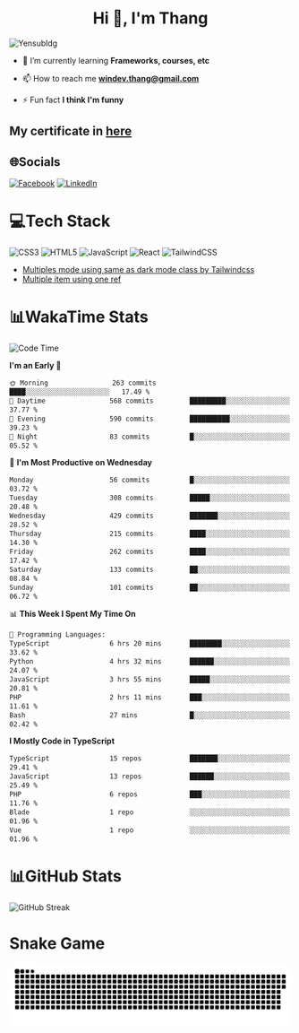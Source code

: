 <h1 align="center">Hi 👋, I'm Thang</h1>

![Yensubldg](https://readme-typing-svg.demolab.com?font=Fira+Code&weight=600&pause=1000&color=F5F5F2&center=true&vCenter=true&width=435&lines=Trying+to+be+a+Software+Engineering)

<!--
![](https://komarev.com/ghpvc/?username=yensubldg&label=Visitors+Count&color=brightgreen) -->

- 🌱 I’m currently learning **Frameworks, courses, etc**

- 📫 How to reach me **<windev.thang@gmail.com>**

- ⚡ Fun fact **I think I'm funny**

## My certificate in [here](./MY_CERTIFICATE.md)

## 🌐Socials

[![Facebook](https://img.shields.io/badge/Facebook-%231877F2.svg?logo=Facebook&logoColor=white)](https://facebook.com/yensubldg) [![LinkedIn](https://img.shields.io/badge/LinkedIn-%230077B5.svg?logo=linkedin&logoColor=white)](https://linkedin.com/in/yensubldg)

# 💻Tech Stack

![CSS3](https://img.shields.io/badge/css3-%231572B6.svg?style=for-the-badge&logo=css3&logoColor=white) ![HTML5](https://img.shields.io/badge/html5-%23E34F26.svg?style=for-the-badge&logo=html5&logoColor=white) ![JavaScript](https://img.shields.io/badge/javascript-%23323330.svg?style=for-the-badge&logo=javascript&logoColor=%23F7DF1E) ![React](https://img.shields.io/badge/react-%2320232a.svg?style=for-the-badge&logo=react&logoColor=%2361DAFB) ![TailwindCSS](https://img.shields.io/badge/tailwindcss-%2338B2AC.svg?style=for-the-badge&logo=tailwind-css&logoColor=white)

<!-- BLOG-POST-LIST:START -->
- [Multiples mode using same as dark mode class by Tailwindcss](https://dev.to/yensubldg/multiples-mode-using-same-as-dark-mode-class-by-tailwindcss-56p4)
- [Multiple item using one ref](https://dev.to/yensubldg/multiple-item-using-one-ref-1288)
<!-- BLOG-POST-LIST:END -->

# 📊WakaTime Stats

<!--START_SECTION:waka-->
![Code Time](http://img.shields.io/badge/Code%20Time-2%2C997%20hrs%208%20mins-blue)

**I'm an Early 🐤** 

```text
🌞 Morning                263 commits         ████░░░░░░░░░░░░░░░░░░░░░   17.49 % 
🌆 Daytime                568 commits         █████████░░░░░░░░░░░░░░░░   37.77 % 
🌃 Evening                590 commits         ██████████░░░░░░░░░░░░░░░   39.23 % 
🌙 Night                  83 commits          █░░░░░░░░░░░░░░░░░░░░░░░░   05.52 % 
```
📅 **I'm Most Productive on Wednesday** 

```text
Monday                   56 commits          █░░░░░░░░░░░░░░░░░░░░░░░░   03.72 % 
Tuesday                  308 commits         █████░░░░░░░░░░░░░░░░░░░░   20.48 % 
Wednesday                429 commits         ███████░░░░░░░░░░░░░░░░░░   28.52 % 
Thursday                 215 commits         ████░░░░░░░░░░░░░░░░░░░░░   14.30 % 
Friday                   262 commits         ████░░░░░░░░░░░░░░░░░░░░░   17.42 % 
Saturday                 133 commits         ██░░░░░░░░░░░░░░░░░░░░░░░   08.84 % 
Sunday                   101 commits         ██░░░░░░░░░░░░░░░░░░░░░░░   06.72 % 
```


📊 **This Week I Spent My Time On** 

```text
💬 Programming Languages: 
TypeScript               6 hrs 20 mins       ████████░░░░░░░░░░░░░░░░░   33.62 % 
Python                   4 hrs 32 mins       ██████░░░░░░░░░░░░░░░░░░░   24.07 % 
JavaScript               3 hrs 55 mins       █████░░░░░░░░░░░░░░░░░░░░   20.81 % 
PHP                      2 hrs 11 mins       ███░░░░░░░░░░░░░░░░░░░░░░   11.61 % 
Bash                     27 mins             █░░░░░░░░░░░░░░░░░░░░░░░░   02.42 % 
```

**I Mostly Code in TypeScript** 

```text
TypeScript               15 repos            ███████░░░░░░░░░░░░░░░░░░   29.41 % 
JavaScript               13 repos            ██████░░░░░░░░░░░░░░░░░░░   25.49 % 
PHP                      6 repos             ███░░░░░░░░░░░░░░░░░░░░░░   11.76 % 
Blade                    1 repo              ░░░░░░░░░░░░░░░░░░░░░░░░░   01.96 % 
Vue                      1 repo              ░░░░░░░░░░░░░░░░░░░░░░░░░   01.96 % 
```




<!--END_SECTION:waka-->

# 📊GitHub Stats

![GitHub Streak](https://streak-stats.demolab.com?user=yensubldg&theme=tokyonight&border_radius=8)

# Snake Game

![Snake eating my contribution graph](./github-contribution-grid-snake.svg)
